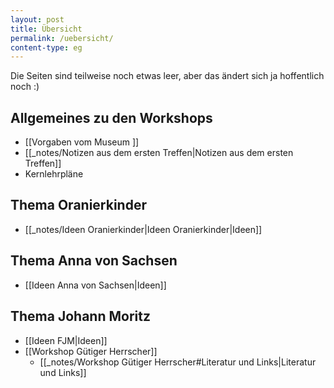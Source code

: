 ```yaml
---
layout: post
title: Übersicht
permalink: /uebersicht/
content-type: eg
---
```


Die Seiten sind teilweise noch etwas leer, aber das ändert sich ja hoffentlich noch :)

## Allgemeines zu den Workshops 
- [[Vorgaben vom Museum ]]
- [[_notes/Notizen aus dem ersten Treffen|Notizen aus dem ersten Treffen]]
- Kernlehrpläne

## Thema Oranierkinder 
- [[_notes/Ideen Oranierkinder|Ideen Oranierkinder|Ideen]] 

## Thema Anna von Sachsen 
- [[Ideen Anna von Sachsen|Ideen]]

## Thema Johann Moritz 
- [[Ideen FJM|Ideen]]
- [[Workshop Gütiger Herrscher]]
	- [[_notes/Workshop Gütiger Herrscher#Literatur und Links|Literatur und Links]]